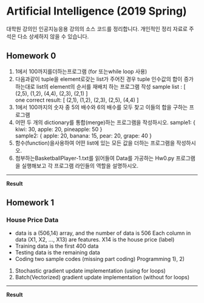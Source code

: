 # Artificial Intelligence (2019 Spring)

대학원 강의인 인공지능응용 강의의 소스 코드를 정리합니다. 개인적인 정리 자료로 주석은 다소 상세하지 않을 수 있습니다. 

## Homework 0
1. 1에서 100까지를더하는프로그램 (for 또는while loop 사용)  
2. 다음과같이 tuple을 element로갖는 list가 주어진 경우 tuple 인수값의 합이 증가하는대로 list의 element의 순서를 재배치 하는 프로그램 작성
sample list : [ (2,5), (1,2), (4,4), (2,3), (2,1) ]  
one correct result: [ (2,1), (1,2), (2,3), (2,5), (4,4) ]  
3. 1에서 100까지의 숫자 중 5의 배수와 6의 배수를 모두 찾고 이들의 합을 구하는 프로그램
4. 어떤 두 개의 dictionary를 통합(merge)하는 프로그램을 작성하시오. 
sample1: { kiwi: 30, apple: 20, pineapple: 50 }  
sample2: { apple: 20, banana: 15, pear: 20, grape: 40 }  
5. 함수(function)을사용하여 어떤 list에 있는 모든 값을 더하는 프로그램을 작성하시오.
6. 첨부하는BasketballPlayer-1.txt를 읽어들여 Data를 가공하는 Hw0.py 프로그램을 실행해보고 각 프로그램 라인들의 역할을 설명하시오.

---
**Result**


## Homework 1
### House Price Data 
- data is a (506,14) array, and the number of data is 506 Each column in data (X1, X2, …, X13) are features. X14 is the house price (label)
- Training data is the first 400 data 
- Testing data is the remaining data 
- Coding two sample codes (missing part coding) Programming 1), 2)   

1) Stochastic gradient update implementation (using for loops)
2) Batch(Vectorized) gradient update implementation (without for loops)

---
**Result**